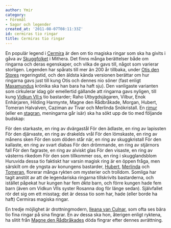 ```yaml
---
author: Ymir
category:
- Föremål
- Sagor och legender
created_at: '2011-08-07T08:11:33Z'
id: cermiras tio ringar
title: Cermiras tio ringar
---
```

En populär legend i [Cermira] är den om tio magiska ringar som ska ha givits i gåva av [Skuggfolket] i Mithera. Det finns många berättelser både om ringarna och deras egenskaper, och vilka de gavs till, något som varierar storligen. Legenden har spårats till mer än 200 år tillbaka, under [Otis den Stores] regeringstid, och den äldsta kända versionen berättar om hur ringarna gavs just till kung Otis och dennes nio söner (fast enligt [Maxamundus] krönika ska han bara ha haft sju). Den vanligaste varianten som cirkulerar idag gör emellertid gällande att ringarna gavs nyligen, till kung [Vidkun VII:s] tio bastarder; Raho Utbygdsjägaren, Vilbur, Enok Enhärjaren, Hilding Harmynte, Magne den Rådbråkade, Morgan, Hubert, Tomeran Halvalven, Caziman av Tivar och Merlinda Snökristall. En [rimur] (eller en [stagran], meningarna går isär) ska ha sökt upp de tio med följande budskap:

För den starkaste, en ring av dvärgastål
För den ädlaste, en ring av lapissten
För den djärvaste, en ring av drakelds vrål
För den lömskaste, en ring av månens sken
För den som döden står när, en ring av skuggkristall
För den kallaste, en ring av svart diabas
För den drömmande, en ring av stjärnors fall
För den fagraste, en ring av alviskt glas
För den visaste, en ring av västerns rikedom
För den som tillkommer oss, en ring i skugglandsblom
Huruvida dessa tio faktiskt har varsin magisk ring är en öppen fråga, men särskilt om de yngsta av konungens bastarder, [Hubert], [Merlinda] och [Tomeran], florerar många rykten om mysterier och trolldom. Somliga har tagit anstöt av att de legendariska ringarna tillskrivits bastarderna, och istället påpekat hur kungen har fem *äkta* barn, och förre kungen hade fem barn (även om Vidkun VIIs syster Rosanna dog för länge sedan). Självfallet rör det sig om ett misstag; det är dessa tio som har, hade (eller borde ha haft) Cermiras magiska ringar.

En tredje möjlighet är drottningmodern, [Ileana van Culnar], som ofta ses bära tio fina ringar på sina fingrar. En av dessa ska hon, återigen enligt ryktena, ha slitit från [Magne den Rådbråkades] döda fingrar efter dennes avrättning.

  [Cermira]: Cermira
  [Skuggfolket]: Skuggfolket
  [Otis den Stores]: Otis_den_Stores
  [Maxamundus]: Maxamundus
  [Vidkun VII:s]: Vidkun_VII
  [rimur]: rimurer
  [stagran]: Stagraner
  [Hubert]: Hubert
  [Merlinda]: Merlinda_Snökristall
  [Tomeran]: Tomeran_Halvalven
  [Ileana van Culnar]: Ileana_van_Culnar
  [Magne den Rådbråkades]: Magne_den_Rådbråkade